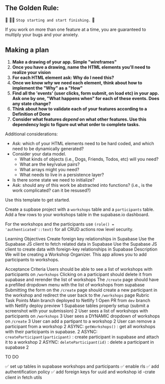 ## The Golden Rule:

🦸 🦸‍♂️ `Stop starting and start finishing.` 🏁

If you work on more than one feature at a time, you are guaranteed to multiply your bugs and your anxiety.

## Making a plan

1. **Make a drawing of your app. Simple "wireframes"**
1. **Once you have a drawing, name the HTML elements you'll need to realize your vision**
1. **For each HTML element ask: Why do I need this?**
1. **Once we know _why_ we need each element, think about how to implement the "Why" as a "How"**
1. **Find all the 'events' (user clicks, form submit, on load etc) in your app. Ask one by one, "What happens when" for each of these events. Does any state change?**
1. **Think about how to validate each of your features according to a Definition of Done**
1. **Consider what features _depend_ on what other features. Use this dependency logic to figure out what order to complete tasks.**

Additional considerations:

-   Ask: which of your HTML elements need to be hard coded, and which need to be dynamically generated?
-   Consider your data model.
    -   What kinds of objects (i.e., Dogs, Friends, Todos, etc) will you need?
    -   What are the key/value pairs?
    -   What arrays might you need?
    -   What needs to live in a persistence layer?
-   Is there some state we need to initialize?
-   Ask: should any of this work be abstracted into functions? (i.e., is the work complicated? can it be resused?)

Use this template to get started.

Create a supbase project with a `workshops` table and a `participants` table. Add a few rows to your workshops table in the supabase.io dashboard.

For the workshops and the participants use `(role() = 'authenticated'::text)` for all CRUD actions row level security.

Learning Objectives
Create foreign key relationships in Supabase
Use the Supabase JS client to fetch related data in Supabase
Use the Supabase JS client to create data with foreign-key relationships in Supabase
Description
We will be creating a Workshop Organizer. This app allows you to add participants to workshops.

Acceptance Criteria
Users should be able to see a list of workshops with participants on `/workshops`
Clicking on a participant should delete it from supabase and rerender the list of workshops
The `/create` page should have a prefilled dropdown menu with the list of workshops from supabase
Submitting the form on the `/create` page should create a new participant in the workshop and redirect the user back to the `/workshops` page
Rubric
Task	Points
Main branch deployed to Netlify	1
Open PR from `dev` branch with Netlify deploy preview	1
Supabase tables properly setup (submit a screenshot with your submission)	2
User sees a list of workshops with participants on `/workshops`	3
User sees a DYNAMIC dropdown of workshops on `/create`	3
User can add a partipant to a workshop	2
User can remove a participant from a workshop	2
ASYNC: `getWorkshops()` : get all workshops with their participants in supabase.	2
ASYNC: `createParticipant(participant)` : create participant in supabase and attach it to a workshop	2
ASYNC: `deleteParticipant(id)` : delete a participant in supabase	2

TO DO 

✅ set up tables in supabase workshops and participants
    ✅ enable rls 
    ✅ add authentification policy
    ✅ add foreign keys for uuid and workshop id
-crate client in fetch utils 